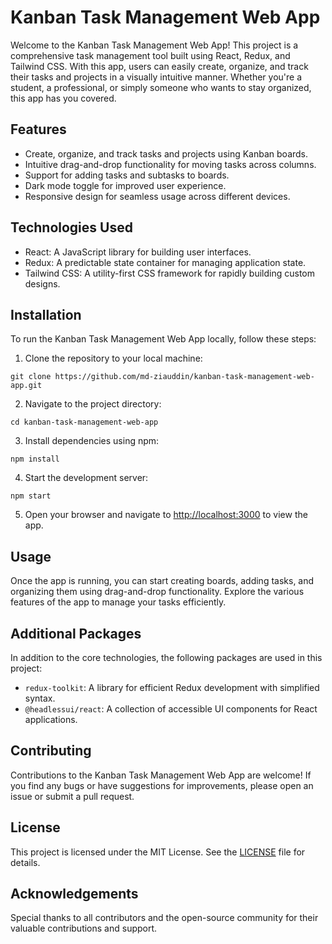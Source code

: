 # Kanban Task Management Web App

Welcome to the Kanban Task Management Web App! This project is a comprehensive task management tool built using React, Redux, and Tailwind CSS. With this app, users can easily create, organize, and track their tasks and projects in a visually intuitive manner. Whether you're a student, a professional, or simply someone who wants to stay organized, this app has you covered.

## Features

- Create, organize, and track tasks and projects using Kanban boards.
- Intuitive drag-and-drop functionality for moving tasks across columns.
- Support for adding tasks and subtasks to boards.
- Dark mode toggle for improved user experience.
- Responsive design for seamless usage across different devices.

## Technologies Used

- React: A JavaScript library for building user interfaces.
- Redux: A predictable state container for managing application state.
- Tailwind CSS: A utility-first CSS framework for rapidly building custom designs.

## Installation

To run the Kanban Task Management Web App locally, follow these steps:

1. Clone the repository to your local machine:

```
git clone https://github.com/md-ziauddin/kanban-task-management-web-app.git
```

2. Navigate to the project directory:

```
cd kanban-task-management-web-app
```

3. Install dependencies using npm:

```
npm install
```

4. Start the development server:

```
npm start
```

5. Open your browser and navigate to [http://localhost:3000](http://localhost:3000) to view the app.

## Usage

Once the app is running, you can start creating boards, adding tasks, and organizing them using drag-and-drop functionality. Explore the various features of the app to manage your tasks efficiently.

## Additional Packages

In addition to the core technologies, the following packages are used in this project:

- `redux-toolkit`: A library for efficient Redux development with simplified syntax.
- `@headlessui/react`: A collection of accessible UI components for React applications.

## Contributing

Contributions to the Kanban Task Management Web App are welcome! If you find any bugs or have suggestions for improvements, please open an issue or submit a pull request.

## License

This project is licensed under the MIT License. See the [LICENSE](LICENSE) file for details.

## Acknowledgements

Special thanks to all contributors and the open-source community for their valuable contributions and support.
